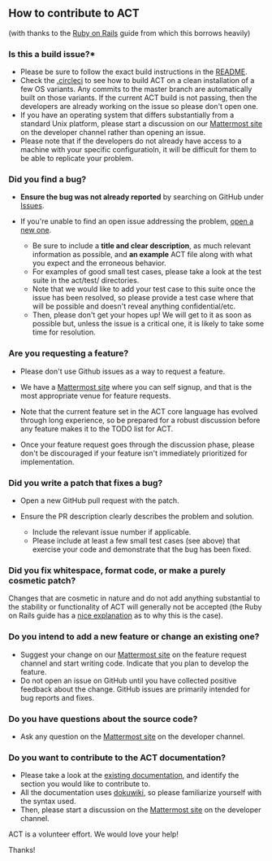 ## How to contribute to ACT

(with thanks to the [Ruby on Rails](https://github.com/rails/rails) guide from which this borrows heavily)

### **Is this a build issue?***

* Please be sure to follow the exact build instructions in the [README](https://github.com/asyncvlsi/act).
* Check the [.circleci](https://github.com/asyncvlsi/act/tree/master/.circleci) to see how to build ACT on a clean installation of a few OS variants. Any commits to the master branch are automatically built on those variants. If the current ACT build is not passing, then the developers are already working on the issue so please don't open one.
* If you have an operating system that differs substantially from a standard Unix platform, please start a discussion on our [Mattermost site](http://avlsi.csl.yale.edu/act/doku.php) on the developer channel rather than opening an issue.
* Please note that if the developers do not already have access to a machine with your specific configuratioln, it will be difficult for them to be able to replicate your problem.

### **Did you find a bug?**

* **Ensure the bug was not already reported** by searching on GitHub under [Issues](https://github.com/asyncvlsi/act/issues).

* If you're unable to find an open issue addressing the problem, [open a new one](https://github.com/asyncvlsi/act/issues/new). 
   * Be sure to include a **title and clear description**, as much relevant information as possible, and **an example** ACT file along with what you expect and the erroneous behavior.
   * For examples of good small test cases, please take a look at the test suite in the act/test/ directories.
   * Note that we would like to add your test case to this suite once the issue has been resolved, so please provide a test case where that will be possible and doesn't reveal anything confidential/etc.
   * Then, please don't get your hopes up! We will get to it as soon as possible but, unless the issue is a critical one, it is likely to take some time for resolution.  

### **Are you requesting a feature?**

* Please don't use Github issues as a way to request a feature.

* We have a [Mattermost site](http://avlsi.csl.yale.edu/act/doku.php) where you can self signup, and that is the most appropriate venue for feature requests.

* Note that the current feature set in the ACT core language has evolved through long experience, so be prepared for a robust discussion before any feature makes it to the TODO list for ACT.

* Once your feature request goes through the discussion phase, please don't be discouraged if your feature isn't immediately prioritized for implementation.


### **Did you write a patch that fixes a bug?**

* Open a new GitHub pull request with the patch.

* Ensure the PR description clearly describes the problem and solution.
   * Include the relevant issue number if applicable.
   * Please include at least a few small test cases (see above) that exercise your code and demonstrate that the bug has been fixed.

### **Did you fix whitespace, format code, or make a purely cosmetic patch?**

Changes that are cosmetic in nature and do not add anything substantial to the stability or functionality of ACT will generally not be accepted (the Ruby on Rails guide has a [nice explanation](https://github.com/rails/rails/pull/13771#issuecomment-32746700) as to why this is the case).

### **Do you intend to add a new feature or change an existing one?**

* Suggest your change on our [Mattermost site](http://avlsi.csl.yale.edu/act/doku.php) on the feature request channel and start writing code. Indicate that you plan to develop the feature.
* Do not open an issue on GitHub until you have collected positive feedback about the change. GitHub issues are primarily intended for bug reports and fixes.

### **Do you have questions about the source code?**

* Ask any question on the [Mattermost site](http://avlsi.csl.yale.edu/act/doku.php) on the developer channel.

### **Do you want to contribute to the ACT documentation?**

* Please take a look at the [existing documentation](http://avlsi.csl.yale.edu/act/doku.php), and identify the section you would like to contribute to.
* All the documentation uses [dokuwiki](http://dokuwiki.org), so please familiarize yourself with the syntax used.
* Then, please start a discussion on the [Mattermost site](http://avlsi.csl.yale.edu/act/doku.php) on the developer channel.

ACT is a volunteer effort. We would love your help!

Thanks!
